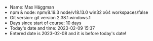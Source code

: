 
- Name: Max Häggman <br>
- npm & node: npm/8.19.3 node/v18.13.0 win32 x64 workspaces/false <br>
- Git version: git version 2.38.1.windows.1 <br>
- Days since start of course: 10 days <br>
- Today's date and time: 2023-02-09 15:37 <br>
- Entered date is 2023-02-08 and it is before today's date!
